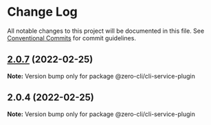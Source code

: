 # Change Log

All notable changes to this project will be documented in this file.
See [Conventional Commits](https://conventionalcommits.org) for commit guidelines.

## [2.0.7](https://github.com/13426078416/zero-cli/compare/v2.0.4...v2.0.7) (2022-02-25)

**Note:** Version bump only for package @zero-cli/cli-service-plugin





## 2.0.4 (2022-02-25)

**Note:** Version bump only for package @zero-cli/cli-service-plugin
